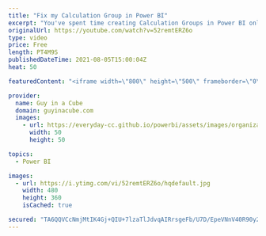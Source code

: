 ```yaml
---
title: "Fix my Calculation Group in Power BI"
excerpt: "You've spent time creating Calculation Groups in Power BI only to find that they don't work. What's up with that? Patrick may be your only hope.   Calculation Groups Documentation: https://docs.microsoft.com/analysis-services/tabular-models/calculation-groups  📢 Become a member: https://guyinacu.be/membership"
originalUrl: https://youtube.com/watch?v=52remtERZ6o
type: video
price: Free
length: PT4M9S
publishedDateTime: 2021-08-05T15:00:04Z
heat: 50

featuredContent: "<iframe width=\"800\" height=\"500\" frameborder=\"0\" src=\"https://www.youtube.com/embed/52remtERZ6o\" allow=\"accelerometer; autoplay; encrypted-media; gyroscope; picture-in-picture\" allowfullscreen></iframe>"

provider:
  name: Guy in a Cube
  domain: guyinacube.com
  images:
    - url: https://everyday-cc.github.io/powerbi/assets/images/organizations/guyinacube.com-50x50.jpg
      width: 50
      height: 50

topics:
  - Power BI

images:
  - url: https://i.ytimg.com/vi/52remtERZ6o/hqdefault.jpg
    width: 480
    height: 360
    isCached: true

secured: "TA6QQVCcNmjMtIK4Gj+QIU+7lzaTlJdvqAIRrsgeFb/U7D/EpeVNnV40R90y2mmiC0hOz/DmmWW+V7IAWERretueZ5H9Itci4tK27M+/qZ3Kyy6s/qoJlKQ3mZ04WQi+apt9QNtH2H+PBUKnWy3saaFEBEOAnP0EC8/L4ebfCAeYReerQjM+PbMnYA7iKQ7TclWK8DHPbfYUJqnVASUxc2j8dHIzSdSsjBGQN/hif5ePd7HdLprT6Cr0yU3rp4XwDEDeVSEKIGnyjsb1rB6wNdIOUa3Gvc2qZPXnGtBLLQIFwZR49kLyJNFZopwUO6hhcyx23h+fUcsQVB35UuQE6DYlFzByWY2f/B8Ubza1fkUVMO/Lq2gymgVtJKs6gDP9lBkxlCPevLEUs687PxzS8AQ9W5IQdIDzkyPUFtbai8k=;8QU+ftHqWW1MGyTmXdCjgw=="
---
```


